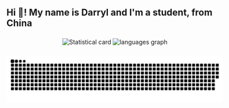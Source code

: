 <h2 align="left">Hi 👋! My name is Darryl and I'm a student, from China</h2>

###

<div align="center">
  <img src="https://github-readme-stats.vercel.app/api?username=DarrylXzq&show_icons=true&bg_color=45,BA55D3,87CEEB,77DD77,FFFF99,FFB347,FF6961" height="170" alt="Statistical card"  />
  <img src="https://github-readme-stats.vercel.app/api/top-langs?username=DarrylXzq&layout=compact&bg_color=45,FF6961,FFB347,FFFF99,77DD77,87CEEB,BA55D3" height="170" alt="languages graph"  />
</div>

###

<div align="center">
  <img src="https://github.com/DarrylXzq/DarrylXzq/blob/output/snake.svg" alt="Snake animation" />
</div>
